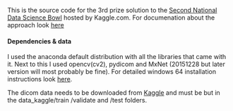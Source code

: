 This is the source code for the 3rd prize solution to the [Second National Data Science Bowl](https://www.kaggle.com/c/second-annual-data-science-bowl) hosted by Kaggle.com. For documenation about the approach look [here](http://juliandewit.github.io/kaggle-ndsb/)

#### Dependencies & data
I used the anaconda default distribution with all the libraries that came with it.
Next to this I used opencv(cv2), pydicom and MxNet (20151228 but later version will most probably be fine).
For detailed windows 64 installation instructions look [here]().

The dicom data needs to be downloaded from [Kaggle](https://www.kaggle.com/c/second-annual-data-science-bowl/data) and must be but in the data_kaggle/train /validate and /test folders.





